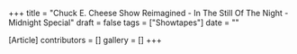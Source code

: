 +++
title = "Chuck E. Cheese Show Reimagined - In The Still Of The Night - Midnight Special"
draft = false
tags = ["Showtapes"]
date = ""

[Article]
contributors = []
gallery = []
+++